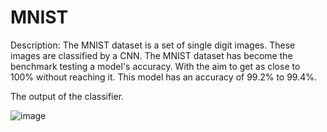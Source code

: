 # MNIST

Description: The MNIST dataset is a set of single digit images. These images are classified by a CNN.
             The MNIST dataset has become the benchmark testing a model's accuracy. With the aim to get as close to 100% without
             reaching it. This model has an accuracy of 99.2% to 99.4%.
             
             
             
 
 The output of the classifier.
 
![image](https://user-images.githubusercontent.com/45408401/113506759-a5606100-953e-11eb-98a0-ce7157e5013d.png)



